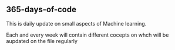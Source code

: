 ## 365-days-of-code
This is daily update on small aspects of Machine learning.

Each and every week will contain different cocepts on whch will be aupdated on the file regularly
